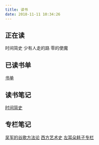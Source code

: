 ```yaml
---
title: 读书
date: 2018-11-11 10:34:26
---
```


## 正在读

时间简史
少有人走的路
零的使魔

## 已读书单

[书单](./books.html)

## 读书笔记

[时间简史](./时间简史.html)

## 专栏笔记

[吴军的谷歌方法论](./wujun-google-2.html)
[西方艺术史](./west-artist.html)
[左耳朵耗子专栏](./左耳朵耗子.html)


